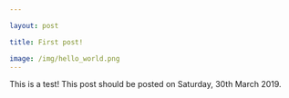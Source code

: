 ```yaml
---

layout: post

title: First post!

image: /img/hello_world.png
---
```




This is a test! This post should be posted on Saturday, 30th March 2019.